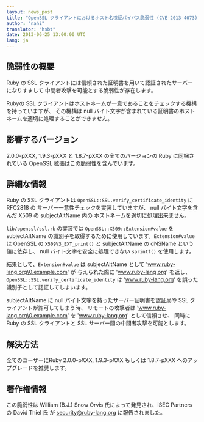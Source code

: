 ```yaml
---
layout: news_post
title: "OpenSSL クライアントにおけるホスト名検証バイパス脆弱性 (CVE-2013-4073)"
author: "nahi"
translator: "hsbt"
date: 2013-06-25 13:00:00 UTC
lang: ja
---
```


## 脆弱性の概要

Ruby の SSL クライアントには信頼された証明書を用いて認証されたサーバーになりすまして
中間者攻撃を可能とする脆弱性が存在します。

Rubyの SSL クライアントはホストネームが一意であることをチェックする機構を持っていますが、
その機構は null バイト文字が含まれている証明書のホストネームを適切に処理することができません。

## 影響するバージョン

2.0.0-pXXX, 1.9.3-pXXX と 1.8.7-pXXX の全てのバージョンの Ruby に同梱されている
OpenSSL 拡張はこの脆弱性を含んでいます。

## 詳細な情報

Ruby の SSL クライアントは ```OpenSSL::SSL.verify_certificate_identity``` に RFC2818 の
サーバー一意性チェックを実装していますが、 null バイト文字を含んだ X509 の subjectAltName 内の
ホストネームを適切に処理出来ません。

```lib/openssl/ssl.rb``` の実装では ```OpenSSL::X509::Extension#value``` を
subjectAltName の識別子を取得するために使用しています。```Extension#value``` は
OpenSSL の ```X509V3_EXT_print()``` と subjectAltName の dNSName という値に依存し、
null バイト文字を安全に処理できない ```sprintf()``` を使用します。

結果として、```Extension#value``` は subjectAltName として 'www.ruby-lang.org\0.example.com' が
与えられた際に 'www.ruby-lang.org' を返し、```OpenSSL::SSL.verify_certificate_identity``` は
'www.ruby-lang.org' を誤った識別子として認証してしまいます。

subjectAltName に null バイト文字を持ったサーバー証明書を認証局や SSL クライアントが許可してしまう時、
リモートの攻撃者は 'www.ruby-lang.org\0.example.com' を 'www.ruby-lang.org' として信頼させ、
同時に Ruby の SSL クライアントと SSL サーバー間の中間者攻撃を可能とします。

## 解決方法

全てのユーザーにRuby 2.0.0-pXXX, 1.9.3-pXXX もしくは 1.8.7-pXXX へのアップグレードを推奨します。

## 著作権情報

この脆弱性は William (B.J.) Snow Orvis 氏によって発見され、iSEC Partners の David Thiel 氏
が security@ruby-lang.org に報告されました。
